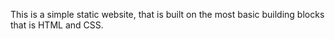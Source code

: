 This is a simple static website, that is built on the most basic building blocks that is HTML and CSS. 

